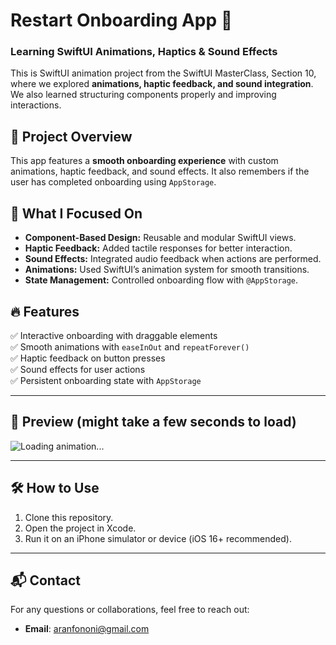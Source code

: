 # Restart Onboarding App 🚀  

### Learning SwiftUI Animations, Haptics & Sound Effects  

This is SwiftUI animation project from the SwiftUI MasterClass, Section 10, where we explored **animations, haptic feedback, and sound integration**. We also learned structuring components properly and improving interactions.  

## 📌 Project Overview  
This app features a **smooth onboarding experience** with custom animations, haptic feedback, and sound effects. It also remembers if the user has completed onboarding using `AppStorage`.  

## 🚀 What I Focused On  
- **Component-Based Design:** Reusable and modular SwiftUI views.  
- **Haptic Feedback:** Added tactile responses for better interaction.  
- **Sound Effects:** Integrated audio feedback when actions are performed.  
- **Animations:** Used SwiftUI’s animation system for smooth transitions.  
- **State Management:** Controlled onboarding flow with `@AppStorage`.  

## 🔥 Features  
✅ Interactive onboarding with draggable elements  
✅ Smooth animations with `easeInOut` and `repeatForever()`  
✅ Haptic feedback on button presses  
✅ Sound effects for user actions  
✅ Persistent onboarding state with `AppStorage`  

---

## 📸 Preview (might take a few seconds to load)  
![Loading animation...](./Documents/Readme.gif)  

---

## 🛠️ How to Use  
1. Clone this repository.  
2. Open the project in Xcode.  
3. Run it on an iPhone simulator or device (iOS 16+ recommended).  

---

## 📬 Contact  
For any questions or collaborations, feel free to reach out:  
- **Email**: [aranfononi@gmail.com](mailto:aranfononi@gmail.com)  
